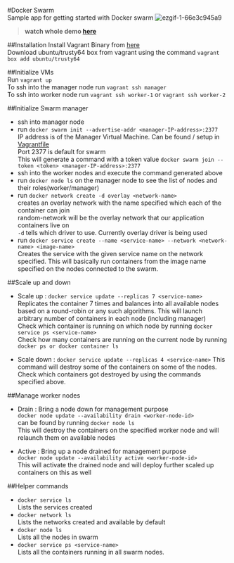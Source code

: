 #Docker Swarm  
Sample app for getting started with Docker swarm
![ezgif-1-66e3c945a9](https://cloud.githubusercontent.com/assets/8946358/23815796/b0fb5c62-060f-11e7-8375-c7352eb327b6.gif)  

> **watch whole demo [here](https://vimeo.com/207867476)**

##Installation
Install Vagrant Binary from [here](https://www.vagrantup.com/downloads.html)  
Download ubuntu/trusty64 box from vagrant using the command `vagrant box add ubuntu/trusty64` 

##Initialize VMs  
Run `vagrant up`  
To ssh into the manager node run `vagrant ssh manager`  
To ssh into worker node run `vagrant ssh worker-1` or `vagrant ssh worker-2`  

##Initialize Swarm manager  
- ssh into manager node  
- run `docker swarm init --advertise-addr <manager-IP-address>:2377`  
    IP address is of the Manager Virtual Machine. Can be found / setup in [Vagrantfile](Vagrantfile)  
    Port 2377 is default for swarm  
    This will generate a command with a token value 
    `docker swarm join --token <token> <manager-IP-address>:2377`  
- ssh into the worker nodes and execute the command generated above  
- run `docker node ls` on the manager node to see the list of nodes and their roles(worker/manager)  
- run `docker network create -d overlay <network-name>`  
    creates an overlay network with the name specified which each of the container can join  
    random-network will be the overlay network that our application containers live on  
    `-d` tells which driver to use. Currently overlay driver is being used  
- run `docker service create --name <service-name> --network <network-name> <image-name>`  
    Creates the service with the given service name on the network specified. This will basically run containers from the image name specified on the nodes connected to the swarm.

##Scale up and down  

- Scale up : `docker service update --replicas 7 <service-name>`    
   Replicates the container 7 times and balances into all available nodes based on a round-robin or any such algorithms. This will launch arbitrary number of containers in each node (including manager)  
   Check which container is running on which node by running `docker service ps <service-name>`  
   Check how many containers are running on the current node by running `docker ps or docker container ls`

- Scale down : `docker service update --replicas 4 <service-name>`
  This command will destroy some of the containers on some of the nodes. Check which containers got destroyed by using the commands specified above.  


##Manage worker nodes  
- Drain : Bring a node down for management purpose  
  `docker node update --availability drain <worker-node-id>`  
  <worker-node-id> can be found by running `docker node ls`  
  This will destroy the containers on the specified worker node and will relaunch them on available nodes  

- Active : Bring up a node drained for management purpose  
  `docker node update --availability active <worker-node-id>`  
  This will activate the drained node and will deploy further scaled up containers on this as well  

##Helper commands  
- `docker service ls`  
   Lists the services created
- `docker network ls`  
   Lists the networks created and available by default  
- `docker node ls`  
   Lists all the nodes in swarm
- `docker service ps <service-name>`  
   Lists all the containers running in all swarm nodes.
